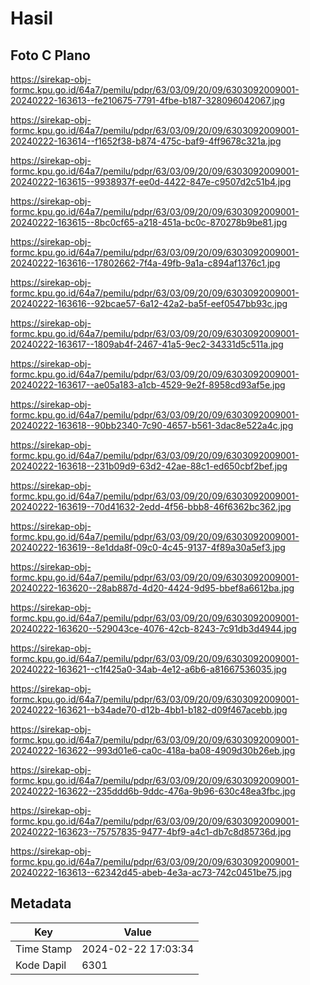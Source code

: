 # Hasil

## Foto C Plano

https://sirekap-obj-formc.kpu.go.id/64a7/pemilu/pdpr/63/03/09/20/09/6303092009001-20240222-163613--fe210675-7791-4fbe-b187-328096042067.jpg

https://sirekap-obj-formc.kpu.go.id/64a7/pemilu/pdpr/63/03/09/20/09/6303092009001-20240222-163614--f1652f38-b874-475c-baf9-4ff9678c321a.jpg

https://sirekap-obj-formc.kpu.go.id/64a7/pemilu/pdpr/63/03/09/20/09/6303092009001-20240222-163615--9938937f-ee0d-4422-847e-c9507d2c51b4.jpg

https://sirekap-obj-formc.kpu.go.id/64a7/pemilu/pdpr/63/03/09/20/09/6303092009001-20240222-163615--8bc0cf65-a218-451a-bc0c-870278b9be81.jpg

https://sirekap-obj-formc.kpu.go.id/64a7/pemilu/pdpr/63/03/09/20/09/6303092009001-20240222-163616--17802662-7f4a-49fb-9a1a-c894af1376c1.jpg

https://sirekap-obj-formc.kpu.go.id/64a7/pemilu/pdpr/63/03/09/20/09/6303092009001-20240222-163616--92bcae57-6a12-42a2-ba5f-eef0547bb93c.jpg

https://sirekap-obj-formc.kpu.go.id/64a7/pemilu/pdpr/63/03/09/20/09/6303092009001-20240222-163617--1809ab4f-2467-41a5-9ec2-34331d5c511a.jpg

https://sirekap-obj-formc.kpu.go.id/64a7/pemilu/pdpr/63/03/09/20/09/6303092009001-20240222-163617--ae05a183-a1cb-4529-9e2f-8958cd93af5e.jpg

https://sirekap-obj-formc.kpu.go.id/64a7/pemilu/pdpr/63/03/09/20/09/6303092009001-20240222-163618--90bb2340-7c90-4657-b561-3dac8e522a4c.jpg

https://sirekap-obj-formc.kpu.go.id/64a7/pemilu/pdpr/63/03/09/20/09/6303092009001-20240222-163618--231b09d9-63d2-42ae-88c1-ed650cbf2bef.jpg

https://sirekap-obj-formc.kpu.go.id/64a7/pemilu/pdpr/63/03/09/20/09/6303092009001-20240222-163619--70d41632-2edd-4f56-bbb8-46f6362bc362.jpg

https://sirekap-obj-formc.kpu.go.id/64a7/pemilu/pdpr/63/03/09/20/09/6303092009001-20240222-163619--8e1dda8f-09c0-4c45-9137-4f89a30a5ef3.jpg

https://sirekap-obj-formc.kpu.go.id/64a7/pemilu/pdpr/63/03/09/20/09/6303092009001-20240222-163620--28ab887d-4d20-4424-9d95-bbef8a6612ba.jpg

https://sirekap-obj-formc.kpu.go.id/64a7/pemilu/pdpr/63/03/09/20/09/6303092009001-20240222-163620--529043ce-4076-42cb-8243-7c91db3d4944.jpg

https://sirekap-obj-formc.kpu.go.id/64a7/pemilu/pdpr/63/03/09/20/09/6303092009001-20240222-163621--c1f425a0-34ab-4e12-a6b6-a81667536035.jpg

https://sirekap-obj-formc.kpu.go.id/64a7/pemilu/pdpr/63/03/09/20/09/6303092009001-20240222-163621--b34ade70-d12b-4bb1-b182-d09f467acebb.jpg

https://sirekap-obj-formc.kpu.go.id/64a7/pemilu/pdpr/63/03/09/20/09/6303092009001-20240222-163622--993d01e6-ca0c-418a-ba08-4909d30b26eb.jpg

https://sirekap-obj-formc.kpu.go.id/64a7/pemilu/pdpr/63/03/09/20/09/6303092009001-20240222-163622--235ddd6b-9ddc-476a-9b96-630c48ea3fbc.jpg

https://sirekap-obj-formc.kpu.go.id/64a7/pemilu/pdpr/63/03/09/20/09/6303092009001-20240222-163623--75757835-9477-4bf9-a4c1-db7c8d85736d.jpg

https://sirekap-obj-formc.kpu.go.id/64a7/pemilu/pdpr/63/03/09/20/09/6303092009001-20240222-163613--62342d45-abeb-4e3a-ac73-742c0451be75.jpg


## Metadata

| Key        | Value               |
| ---------- | ------------------- |
| Time Stamp | 2024-02-22 17:03:34 |
| Kode Dapil | 6301                |



